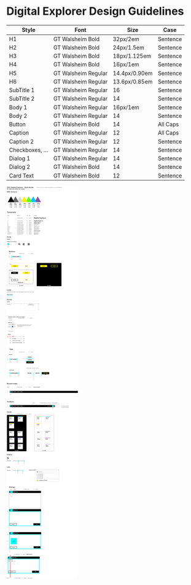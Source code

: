# Digital Explorer Design Guidelines

|Style|Font|Size|Case
|---|---|---|---|
H1|GT Walsheim Bold|32px/2em|Sentence
H2|GT Walsheim Bold|24px/1.5em|Sentence
H3|GT Walsheim Bold|18px/1.125em|Sentence
H4|GT Walsheim Bold|16px/1em|Sentence
H5|GT Walsheim Regular|14.4px/0.90em|Sentence
H6|GT Walsheim Regular|13.6px/0.85em|Sentence
SubTitle 1|GT Walsheim Regular|16|Sentence
SubTitle 2|GT Walsheim Regular|14|Sentence
Body 1|GT Walsheim Regular|16px/1em|Sentence
Body 2|GT Walsheim Regular|14|Sentence
Button|GT Walsheim Bold|14|All Caps
Caption|GT Walsheim Regular|12|All Caps
Caption 2|GT Walsheim Regular|12|Sentence
Checkboxes, …|GT Walsheim Regular|14|Sentence
Dialog 1|GT Walsheim Regular|14|Sentence
Dialog 2|GT Walsheim Bold|14|Sentence
Card Text|GT Walsheim Bold|12|Sentence


![image](images/style_guide.png)<br>
